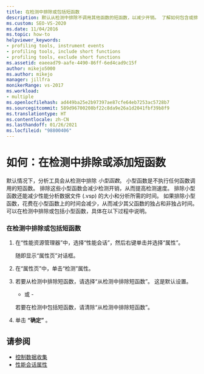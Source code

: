 ```yaml
---
title: 在检测中排除或包括短函数
description: 默认从检测中排除不调用其他函数的短函数，以减少开销。 了解如何包含或排除它们。
ms.custom: SEO-VS-2020
ms.date: 11/04/2016
ms.topic: how-to
helpviewer_keywords:
- profiling tools, instrument events
- profiling tools, include short functions
- profiling tools, exclude short functions
ms.assetid: eaeead79-aafe-4490-86ff-6ed4cad9c15f
author: mikejo5000
ms.author: mikejo
manager: jillfra
monikerRange: vs-2017
ms.workload:
- multiple
ms.openlocfilehash: ad449ba25e2b97397ae87cfe64eb7253ac5728b7
ms.sourcegitcommit: 589d96700208bf22c8da9e26a1d2041fbf39b8f9
ms.translationtype: HT
ms.contentlocale: zh-CN
ms.lasthandoff: 01/26/2021
ms.locfileid: "98800406"
---
```

# <a name="how-to-exclude-or-include-short-functions-from-instrumentation"></a>如何：在检测中排除或添加短函数
默认情况下，分析工具会从检测中排除 *小型函数*。 小型函数是不执行任何函数调用的短函数。 排除这些小型函数会减少检测开销，从而提高检测速度。 排除小型函数还能减少性能分析数据文件 (.vsp) 的大小和分析所需的时间。 如果排除小型函数，花费在小型函数上的时间会减少，从而减少其父函数的独占和非独占时间。 可以在检测中排除或包括小型函数，具体在以下过程中说明。

### <a name="to-exclude-or-include-short-functions-from-instrumentation"></a>在检测中排除或包括短函数

1. 在“性能资源管理器”中，选择“性能会话”，然后右键单击并选择“属性”。

     随即显示“属性页”对话框。

2. 在“属性页”中，单击“检测”属性。

3. 若要从检测中排除短函数，请选择“从检测中排除短函数”。 这是默认设置。

     - 或 -

     若要在检测中包括短函数，请清除“从检测中排除短函数”。

4. 单击 **“确定”** 。

## <a name="see-also"></a>请参阅
- [控制数据收集](../profiling/controlling-data-collection.md)
- [性能会话属性](../profiling/performance-session-properties.md)
